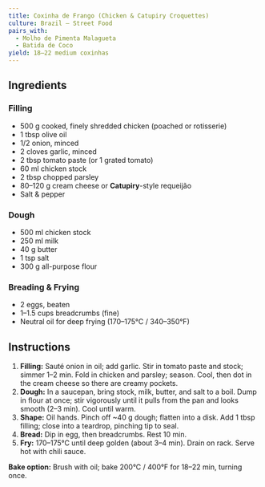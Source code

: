 ```yaml
---
title: Coxinha de Frango (Chicken & Catupiry Croquettes)
culture: Brazil — Street Food
pairs_with:
  - Molho de Pimenta Malagueta
  - Batida de Coco
yield: 18–22 medium coxinhas
---
```


## Ingredients
### Filling
- 500 g cooked, finely shredded chicken (poached or rotisserie)
- 1 tbsp olive oil
- 1/2 onion, minced
- 2 cloves garlic, minced
- 2 tbsp tomato paste (or 1 grated tomato)
- 60 ml chicken stock
- 2 tbsp chopped parsley
- 80–120 g cream cheese or **Catupiry**-style requeijão
- Salt & pepper

### Dough
- 500 ml chicken stock
- 250 ml milk
- 40 g butter
- 1 tsp salt
- 300 g all-purpose flour

### Breading & Frying
- 2 eggs, beaten
- 1–1.5 cups breadcrumbs (fine)
- Neutral oil for deep frying (170–175°C / 340–350°F)

## Instructions
1. **Filling:** Sauté onion in oil; add garlic. Stir in tomato paste and stock; simmer 1–2 min. Fold in chicken and parsley; season. Cool, then dot in the cream cheese so there are creamy pockets.
2. **Dough:** In a saucepan, bring stock, milk, butter, and salt to a boil. Dump in flour at once; stir vigorously until it pulls from the pan and looks smooth (2–3 min). Cool until warm.
3. **Shape:** Oil hands. Pinch off ~40 g dough; flatten into a disk. Add 1 tbsp filling; close into a teardrop, pinching tip to seal.
4. **Bread:** Dip in egg, then breadcrumbs. Rest 10 min.
5. **Fry:** 170–175°C until deep golden (about 3–4 min). Drain on rack. Serve hot with chili sauce.

**Bake option:** Brush with oil; bake 200°C / 400°F for 18–22 min, turning once.
